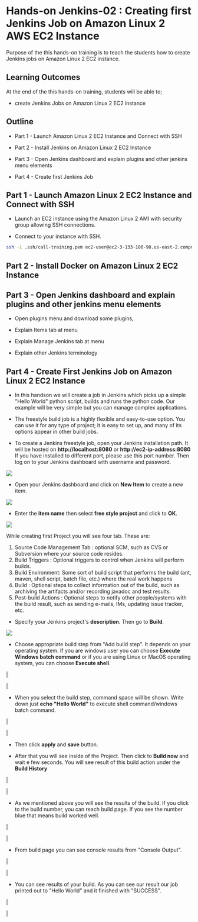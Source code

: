 # Hands-on Jenkins-02 : Creating first Jenkins Job on Amazon Linux 2 AWS EC2 Instance

Purpose of the this hands-on training is to teach the students how to create Jenkins jobs on Amazon Linux 2 EC2 instance.

## Learning Outcomes

At the end of the this hands-on training, students will be able to;

- create Jenkins Jobs on Amazon Linux 2 EC2 instance

## Outline

- Part 1 - Launch Amazon Linux 2 EC2 Instance and Connect with SSH

- Part 2 - Install Jenkins on Amazon Linux 2 EC2 Instance

- Part 3 - Open Jenkins dashboard and explain plugins and other jenkins menu elements

- Part 4 - Create first Jenkins Job

## Part 1 - Launch Amazon Linux 2 EC2 Instance and Connect with SSH

- Launch an EC2 instance using the Amazon Linux 2 AMI with security group allowing SSH connections.

- Connect to your instance with SSH.

```bash
ssh -i .ssh/call-training.pem ec2-user@ec2-3-133-106-98.us-east-2.compute.amazonaws.com
```

## Part 2 - Install Docker on Amazon Linux 2 EC2 Instance


## Part 3 - Open Jenkins dashboard and explain plugins and other jenkins menu elements

- Open plugins menu and download some plugins,

- Explain Items tab at menu

- Explain Manage Jenkins tab at menu

- Explain other Jenkins terminology

## Part 4 - Create First Jenkins Job on Amazon Linux 2 EC2 Instance


- In this handson we will create a job in Jenkins which picks up a simple "Hello World" python script, builds and runs the python code. Our example will be very simple but you can manage complex applications.

- The freestyle build job is a highly flexible and easy-to-use option. You can use it for any type of project; it is easy to set up, and many of its options appear in other build jobs.

* To create a Jenkins freestyle job, open your Jenkins installation path. It will be hosted on <b>http://localhost:8080</b> or <b>http://ec2-ip-address:8080</b> If you have installed to different port, please use this port number. Then log on to your Jenkins dashboard with username and password.

<img src="https://media.clarusway.com/Jenkins/3-1-1-1-browser.png">

* Open your Jenkins dashboard and click on <b>New Item</b> to create a new item.

<img src="https://media.clarusway.com/Jenkins/3-1-2-create-a-new-item.png">



* Enter the <b>item name</b> then select <b>free style project</b> and click to <b>OK</b>.

<img src="https://media.clarusway.com/Jenkins/3-2-2.png">


While creating first Project you will see four tab. These are:

1. Source Code Management Tab : optional SCM, such as CVS or Subversion where your source code resides.
2. Build Triggers : Optional triggers to control when Jenkins will perform builds.
3. Build Environment: Some sort of build script that performs the build (ant, maven, shell script, batch file, etc.) where the real work happens
4. Build : Optional steps to collect information out of the build, such as archiving the artifacts and/or recording javadoc and test results.
5. Post-build Actions : Optional steps to notify other people/systems with the build result, such as sending e-mails, IMs, updating issue tracker, etc.


* Specify your Jenkins project's <b>description</b>. Then go to <b>Build</b>.


<img src="https://media.clarusway.com/Jenkins/3-+description.png">



* Choose appropriate build step from "Add build step". It depends on your operating system.  If you are windows user you can choose <b>Execute Windows batch command</b> or if you are using  Linux or MacOS operating system, you can choose <b>Execute shell</b>.


|<center><img src="https://media.clarusway.com/Jenkins/3-build.png" class="img-fluid" alt=""></center>|



* When you select the build step, command space will be shown. Write down just <b>echo "Hello World"</b> to execute shell command/windows batch command.


|<center><img src="https://media.clarusway.com/Jenkins/jenkins-build-command.png" class="img-fluid" alt=""></center>|



* Then click **apply**  and **save**  button.

* After that you will see inside of the Project. Then click to <b>Build now</b> and wait e few seconds. You will see result of this build action under the **Build History**


|<center><img src="https://media.clarusway.com/Jenkins/3-build-now.png" class="img-fluid" alt=""></center>|



* As we mentioned above you will see the results of the build. If you click to the build number, you can reach build page. If you see the number blue that means build worked well.


|<center><img src="https://media.clarusway.com/Jenkins/3-build-history.png" class="img-fluid" alt=""></center>|



* From build page you can see console results from "Console Output".


|<center><img src="https://media.clarusway.com/Jenkins/3-console-output1.png" class="img-fluid" alt=""></center>|



* You can see results of your build. As you can see our result our job printed out to "Hello World" and it finished with "SUCCESS".


|<center><img src="https://media.clarusway.com/Jenkins/3-console-output.png" class="img-fluid" alt=""></center>|

